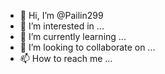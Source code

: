 - 👋 Hi, I’m @Pailin299
- 👀 I’m interested in ...
- 🌱 I’m currently learning ...
- 💞️ I’m looking to collaborate on ...
- 📫 How to reach me ...

<!---
PP2022it/PP2022it is a ✨ special ✨ repository because its `README.md` (this file) appears on your GitHub profile.
You can click the Preview link to take a look at your changes.
--->
